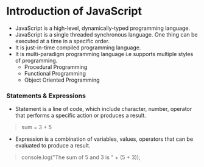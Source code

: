 # Introduction of JavaScript

 - JavaScript is a high-level, dynamically-typed programming language. 
 -  JavaScript is a single threaded synchronous language. One thing can be executed at a time in a specific order.
 - It is just-in-time compiled programming language.
 - It is multi-paradigm programming language i.e supports multiple styles of programming.
	 - Procedural Programming
	 - Functional Programming
	 - Object Oriented Programming

### Statements & Expressions	

- Statement is a line of code, which include character, number, operator that performs a specific action or produces a result.

> sum = 3 + 5

- Expression is a combination of variables, values, operators that can be evaluated to produce a result.

> console.log("The sum of 5 and 3 is " + (5 + 3));

